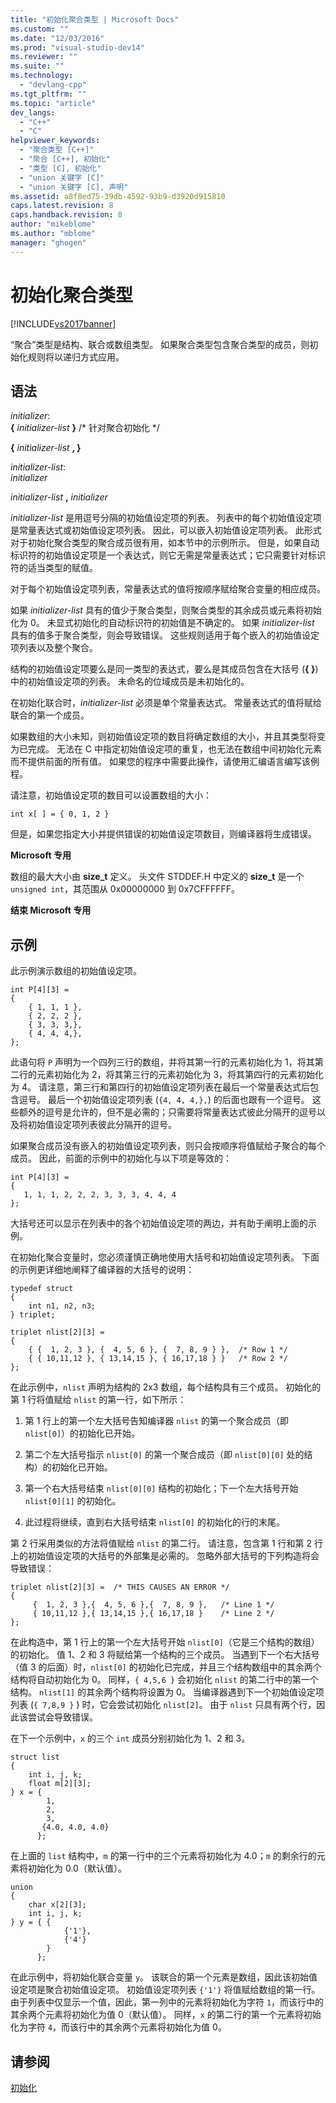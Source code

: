 ```yaml
---
title: "初始化聚合类型 | Microsoft Docs"
ms.custom: ""
ms.date: "12/03/2016"
ms.prod: "visual-studio-dev14"
ms.reviewer: ""
ms.suite: ""
ms.technology: 
  - "devlang-cpp"
ms.tgt_pltfrm: ""
ms.topic: "article"
dev_langs: 
  - "C++"
  - "C"
helpviewer_keywords: 
  - "聚合类型 [C++]"
  - "聚合 [C++], 初始化"
  - "类型 [C], 初始化"
  - "union 关键字 [C]"
  - "union 关键字 [C], 声明"
ms.assetid: a8f8ed75-39db-4592-93b9-d3920d915810
caps.latest.revision: 8
caps.handback.revision: 8
author: "mikeblome"
ms.author: "mblome"
manager: "ghogen"
---
```

# 初始化聚合类型
[!INCLUDE[vs2017banner](../assembler/inline/includes/vs2017banner.md)]

“聚合”类型是结构、联合或数组类型。  如果聚合类型包含聚合类型的成员，则初始化规则将以递归方式应用。  
  
## 语法  
 *initializer*:  
 **{**  *initializer\-list*  **}** \/\* 针对聚合初始化 \*\/  
  
 **{**  *initializer\-list*  **, }**  
  
 *initializer\-list*:  
 *initializer*  
  
 *initializer\-list*  **,**  *initializer*  
  
 *initializer\-list* 是用逗号分隔的初始值设定项的列表。  列表中的每个初始值设定项是常量表达式或初始值设定项列表。  因此，可以嵌入初始值设定项列表。  此形式对于初始化聚合类型的聚合成员很有用，如本节中的示例所示。  但是，如果自动标识符的初始值设定项是一个表达式，则它无需是常量表达式；它只需要针对标识符的适当类型的赋值。  
  
 对于每个初始值设定项列表，常量表达式的值将按顺序赋给聚合变量的相应成员。  
  
 如果 *initializer\-list* 具有的值少于聚合类型，则聚合类型的其余成员或元素将初始化为 0。  未显式初始化的自动标识符的初始值是不确定的。  如果 *initializer\-list* 具有的值多于聚合类型，则会导致错误。  这些规则适用于每个嵌入的初始值设定项列表以及整个聚合。  
  
 结构的初始值设定项要么是同一类型的表达式，要么是其成员包含在大括号 \(**{ }**\) 中的初始值设定项的列表。  未命名的位域成员是未初始化的。  
  
 在初始化联合时，*initializer\-list* 必须是单个常量表达式。  常量表达式的值将赋给联合的第一个成员。  
  
 如果数组的大小未知，则初始值设定项的数目将确定数组的大小，并且其类型将变为已完成。  无法在 C 中指定初始值设定项的重复，也无法在数组中间初始化元素而不提供前面的所有值。  如果您的程序中需要此操作，请使用汇编语言编写该例程。  
  
 请注意，初始值设定项的数目可以设置数组的大小：  
  
```  
int x[ ] = { 0, 1, 2 }  
```  
  
 但是，如果您指定大小并提供错误的初始值设定项数目，则编译器将生成错误。  
  
 **Microsoft 专用**  
  
 数组的最大大小由 **size\_t** 定义。  头文件 STDDEF.H 中定义的 **size\_t** 是一个 `unsigned int`，其范围从 0x00000000 到 0x7CFFFFFF。  
  
 **结束 Microsoft 专用**  
  
## 示例  
 此示例演示数组的初始值设定项。  
  
```  
int P[4][3] =   
{  
    { 1, 1, 1 },  
    { 2, 2, 2 },  
    { 3, 3, 3,},  
    { 4, 4, 4,},  
};  
```  
  
 此语句将 `P` 声明为一个四列三行的数组，并将其第一行的元素初始化为 1，将其第二行的元素初始化为 2，将其第三行的元素初始化为 3，将其第四行的元素初始化为 4。  请注意，第三行和第四行的初始值设定项列表在最后一个常量表达式后包含逗号。  最后一个初始值设定项列表 \(`{4, 4, 4,},`\) 的后面也跟有一个逗号。  这些额外的逗号是允许的，但不是必需的；只需要将常量表达式彼此分隔开的逗号以及将初始值设定项列表彼此分隔开的逗号。  
  
 如果聚合成员没有嵌入的初始值设定项列表，则只会按顺序将值赋给子聚合的每个成员。  因此，前面的示例中的初始化与以下项是等效的：  
  
```  
int P[4][3] =   
{  
   1, 1, 1, 2, 2, 2, 3, 3, 3, 4, 4, 4  
};  
```  
  
 大括号还可以显示在列表中的各个初始值设定项的两边，并有助于阐明上面的示例。  
  
 在初始化聚合变量时，您必须谨慎正确地使用大括号和初始值设定项列表。  下面的示例更详细地阐释了编译器的大括号的说明：  
  
```  
typedef struct   
{  
    int n1, n2, n3;  
} triplet;  
  
triplet nlist[2][3] =   
{  
    { {  1, 2, 3 }, {  4, 5, 6 }, {  7, 8, 9 } },  /* Row 1 */  
    { { 10,11,12 }, { 13,14,15 }, { 16,17,18 } }   /* Row 2 */  
};  
```  
  
 在此示例中，`nlist` 声明为结构的 2x3 数组，每个结构具有三个成员。  初始化的第 1 行将值赋给 `nlist` 的第一行，如下所示：  
  
1.  第 1 行上的第一个左大括号告知编译器 `nlist` 的第一个聚合成员（即 `nlist[0]`）的初始化已开始。  
  
2.  第二个左大括号指示 `nlist[0]` 的第一个聚合成员（即 `nlist[0][0]` 处的结构）的初始化已开始。  
  
3.  第一个右大括号结束 `nlist[0][0]` 结构的初始化；下一个左大括号开始 `nlist[0][1]` 的初始化。  
  
4.  此过程将继续，直到右大括号结束 `nlist[0]` 的初始化的行的末尾。  
  
 第 2 行采用类似的方法将值赋给 `nlist` 的第二行。  请注意，包含第 1 行和第 2 行上的初始值设定项的大括号的外部集是必需的。  忽略外部大括号的下列构造将会导致错误：  
  
```  
triplet nlist[2][3] =  /* THIS CAUSES AN ERROR */  
{  
     {  1, 2, 3 },{  4, 5, 6 },{  7, 8, 9 },   /* Line 1 */  
     { 10,11,12 },{ 13,14,15 },{ 16,17,18 }    /* Line 2 */  
};  
```  
  
 在此构造中，第 1 行上的第一个左大括号开始 `nlist[0]`（它是三个结构的数组）的初始化。  值 1、2 和 3 将赋给第一个结构的三个成员。  当遇到下一个右大括号（值 3 的后面）时，`nlist[0]` 的初始化已完成，并且三个结构数组中的其余两个结构将自动初始化为 0。  同样，`{ 4,5,6 }` 会初始化 `nlist` 的第二行中的第一个结构。  `nlist[1]` 的其余两个结构将设置为 0。  当编译器遇到下一个初始值设定项列表 \(`{ 7,8,9 }` \) 时，它会尝试初始化 `nlist[2]`。  由于 `nlist` 只具有两个行，因此该尝试会导致错误。  
  
 在下一个示例中，`x` 的三个 `int` 成员分别初始化为 1、2 和 3。  
  
```  
struct list   
{  
    int i, j, k;  
    float m[2][3];  
} x = {  
        1,  
        2,  
        3,  
       {4.0, 4.0, 4.0}  
      };  
```  
  
 在上面的 `list` 结构中，`m` 的第一行中的三个元素将初始化为 4.0；`m` 的剩余行的元素将初始化为 0.0（默认值）。  
  
```  
union  
{  
    char x[2][3];  
    int i, j, k;  
} y = { {  
            {'1'},  
            {'4'}   
        }  
      };  
```  
  
 在此示例中，将初始化联合变量 `y`。  该联合的第一个元素是数组，因此该初始值设定项是聚合初始值设定项。  初始值设定项列表 `{'1'}` 将值赋给数组的第一行。  由于列表中仅显示一个值，因此，第一列中的元素将初始化为字符 `1`，而该行中的其余两个元素将初始化为值 0（默认值）。  同样，`x` 的第二行的第一个元素将初始化为字符 `4`，而该行中的其余两个元素将初始化为值 0。  
  
## 请参阅  
 [初始化](../c-language/initialization.md)